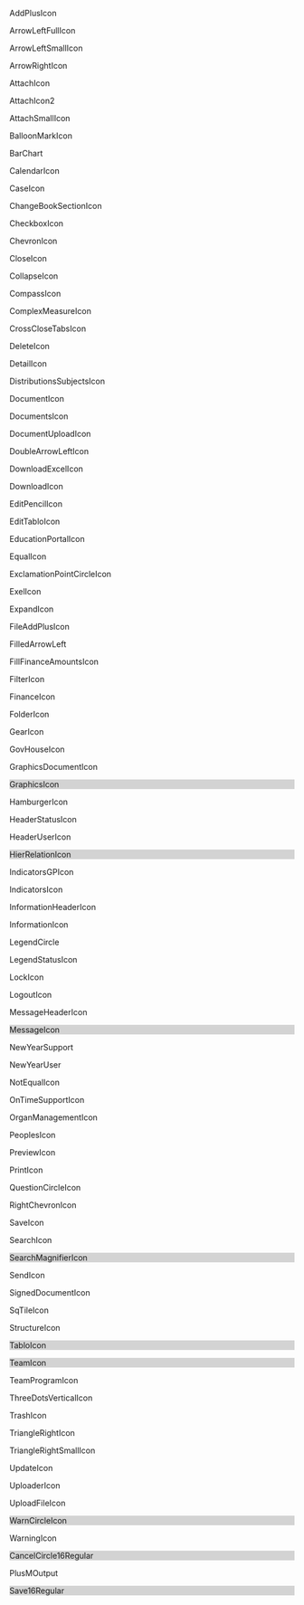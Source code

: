 <div class="wrapper">

<div class="items">

<div class="item">

<div class="ico">

</div>

<span class="title">AddPlusIcon</span>

</div>

<div class="item">

<div class="ico">

</div>

<span class="title">ArrowLeftFullIcon</span>

</div>

<div class="item">

<div class="ico">

</div>

<span class="title">ArrowLeftSmallIcon</span>

</div>

<div class="item">

<div class="ico">

</div>

<span class="title">ArrowRightIcon</span>

</div>

<div class="item">

<div class="ico">

</div>

<span class="title">AttachIcon</span>

</div>

<div class="item">

<div class="ico">

</div>

<span class="title">AttachIcon2</span>

</div>

<div class="item">

<div class="ico">

</div>

<span class="title">AttachSmallIcon</span>

</div>

<div class="item">

<div class="ico">

</div>

<span class="title">BalloonMarkIcon</span>

</div>

<div class="item">

<div class="ico">

</div>

<span class="title">BarChart</span>

</div>

<div class="item">

<div class="ico">

</div>

<span class="title">CalendarIcon</span>

</div>

<div class="item">

<div class="ico">

</div>

<span class="title">CaseIcon</span>

</div>

<div class="item">

<div class="ico">

</div>

<span class="title">ChangeBookSectionIcon</span>

</div>

<div class="item">

<div class="ico">

</div>

<span class="title">CheckboxIcon</span>

</div>

<div class="item">

<div class="ico">

</div>

<span class="title">ChevronIcon</span>

</div>

<div class="item">

<div class="ico">

</div>

<span class="title">CloseIcon</span>

</div>

<div class="item">

<div class="ico">

</div>

<span class="title">CollapseIcon</span>

</div>

<div class="item">

<div class="ico">

</div>

<span class="title">CompassIcon</span>

</div>

<div class="item">

<div class="ico">

</div>

<span class="title">ComplexMeasureIcon</span>

</div>

<div class="item">

<div class="ico">

</div>

<span class="title">CrossCloseTabsIcon</span>

</div>

<div class="item">

<div class="ico">

</div>

<span class="title">DeleteIcon</span>

</div>

<div class="item">

<div class="ico">

</div>

<span class="title">DetailIcon</span>

</div>

<div class="item">

<div class="ico">

</div>

<span class="title">DistributionsSubjectsIcon</span>

</div>

<div class="item">

<div class="ico">

</div>

<span class="title">DocumentIcon</span>

</div>

<div class="item">

<div class="ico">

</div>

<span class="title">DocumentsIcon</span>

</div>

<div class="item">

<div class="ico">

</div>

<span class="title">DocumentUploadIcon</span>

</div>

<div class="item">

<div class="ico">

</div>

<span class="title">DoubleArrowLeftIcon</span>

</div>

<div class="item">

<div class="ico">

</div>

<span class="title">DownloadExcelIcon</span>

</div>

<div class="item">

<div class="ico">

</div>

<span class="title">DownloadIcon</span>

</div>

<div class="item">

<div class="ico">

</div>

<span class="title">EditPencilIcon</span>

</div>

<div class="item">

<div class="ico">

</div>

<span class="title">EditTabloIcon</span>

</div>

<div class="item">

<div class="ico">

</div>

<span class="title">EducationPortalIcon</span>

</div>

<div class="item">

<div class="ico">

</div>

<span class="title">EqualIcon</span>

</div>

<div class="item">

<div class="ico">

</div>

<span class="title">ExclamationPointCircleIcon</span>

</div>

<div class="item">

<div class="ico">

</div>

<span class="title">ExelIcon</span>

</div>

<div class="item">

<div class="ico">

</div>

<span class="title">ExpandIcon</span>

</div>

<div class="item">

<div class="ico">

</div>

<span class="title">FileAddPlusIcon</span>

</div>

<div class="item">

<div class="ico">

</div>

<span class="title">FilledArrowLeft</span>

</div>

<div class="item">

<div class="ico">

</div>

<span class="title">FillFinanceAmountsIcon</span>

</div>

<div class="item">

<div class="ico">

</div>

<span class="title">FilterIcon</span>

</div>

<div class="item">

<div class="ico">

</div>

<span class="title">FinanceIcon</span>

</div>

<div class="item">

<div class="ico">

</div>

<span class="title">FolderIcon</span>

</div>

<div class="item">

<div class="ico">

</div>

<span class="title">GearIcon</span>

</div>

<div class="item">

<div class="ico">

</div>

<span class="title">GovHouseIcon</span>

</div>

<div class="item">

<div class="ico">

</div>

<span class="title">GraphicsDocumentIcon</span>

</div>

<div class="item" style="background-color: lightgray">

<div class="ico">

</div>

<span class="title">GraphicsIcon</span>

</div>

<div class="item">

<div class="ico">

</div>

<span class="title">HamburgerIcon</span>

</div>

<div class="item">

<div class="ico">

</div>

<span class="title">HeaderStatusIcon</span>

</div>

<div class="item">

<div class="ico">

</div>

<span class="title">HeaderUserIcon</span>

</div>

<div class="item" style="background-color: lightgray">

<div class="ico">

</div>

<span class="title">HierRelationIcon</span>

</div>

<div class="item">

<div class="ico">

</div>

<span class="title">IndicatorsGPIcon</span>

</div>

<div class="item">

<div class="ico">

</div>

<span class="title">IndicatorsIcon</span>

</div>

<div class="item">

<div class="ico">

</div>

<span class="title">InformationHeaderIcon</span>

</div>

<div class="item">

<div class="ico">

</div>

<span class="title">InformationIcon</span>

</div>

<div class="item">

<div class="ico">

</div>

<span class="title">LegendCircle</span>

</div>

<div class="item">

<div class="ico">

</div>

<span class="title">LegendStatusIcon</span>

</div>

<div class="item">

<div class="ico">

</div>

<span class="title">LockIcon</span>

</div>

<div class="item">

<div class="ico">

</div>

<span class="title">LogoutIcon</span>

</div>

<div class="item">

<div class="ico">

</div>

<span class="title">MessageHeaderIcon</span>

</div>

<div class="item" style="background-color: lightgray">

<div class="ico">

</div>

<span class="title">MessageIcon</span>

</div>

<div class="item">

<div class="ico">

</div>

<span class="title">NewYearSupport</span>

</div>

<div class="item">

<div class="ico">

</div>

<span class="title">NewYearUser</span>

</div>

<div class="item">

<div class="ico">

</div>

<span class="title">NotEqualIcon</span>

</div>

<div class="item">

<div class="ico">

</div>

<span class="title">OnTimeSupportIcon</span>

</div>

<div class="item">

<div class="ico">

</div>

<span class="title">OrganManagementIcon</span>

</div>

<div class="item">

<div class="ico">

</div>

<span class="title">PeoplesIcon</span>

</div>

<div class="item">

<div class="ico">

</div>

<span class="title">PreviewIcon</span>

</div>

<div class="item">

<div class="ico">

</div>

<span class="title">PrintIcon</span>

</div>

<div class="item">

<div class="ico">

</div>

<span class="title">QuestionCircleIcon</span>

</div>

<div class="item">

<div class="ico">

</div>

<span class="title">RightChevronIcon</span>

</div>

<div class="item">

<div class="ico">

</div>

<span class="title">SaveIcon</span>

</div>

<div class="item">

<div class="ico">

</div>

<span class="title">SearchIcon</span>

</div>

<div class="item" style="background-color: lightgray">

<div class="ico">

</div>

<span class="title">SearchMagnifierIcon</span>

</div>

<div class="item">

<div class="ico">

</div>

<span class="title">SendIcon</span>

</div>

<div class="item">

<div class="ico">

</div>

<span class="title">SignedDocumentIcon</span>

</div>

<div class="item">

<div class="ico">

</div>

<span class="title">SqTileIcon</span>

</div>

<div class="item">

<div class="ico">

</div>

<span class="title">StructureIcon</span>

</div>

<div class="item" style="background-color: lightgray">

<div class="ico">

</div>

<span class="title">TabloIcon</span>

</div>

<div class="item" style="background-color: lightgray">

<div class="ico">

</div>

<span class="title">TeamIcon</span>

</div>

<div class="item">

<div class="ico">

</div>

<span class="title">TeamProgramIcon</span>

</div>

<div class="item">

<div class="ico">

</div>

<span class="title">ThreeDotsVerticalIcon</span>

</div>

<div class="item">

<div class="ico">

</div>

<span class="title">TrashIcon</span>

</div>

<div class="item">

<div class="ico">

</div>

<span class="title">TriangleRightIcon</span>

</div>

<div class="item">

<div class="ico">

</div>

<span class="title">TriangleRightSmallIcon</span>

</div>

<div class="item">

<div class="ico">

</div>

<span class="title">UpdateIcon</span>

</div>

<div class="item">

<div class="ico">

</div>

<span class="title">UploaderIcon</span>

</div>

<div class="item">

<div class="ico">

</div>

<span class="title">UploadFileIcon</span>

</div>

<div class="item" style="background-color: lightgray">

<div class="ico">

</div>

<span class="title">WarnCircleIcon</span>

</div>

<div class="item">

<div class="ico">

</div>

<span class="title">WarningIcon</span>

</div>

<div class="item" style="background-color: lightgray">

<div class="ico">

</div>

<span class="title">CancelCircle16Regular</span>

</div>

<div class="item">

<div class="ico">

</div>

<span class="title">PlusMOutput</span>

</div>

<div class="item" style="background-color: lightgray">

<div class="ico">

</div>

<span class="title">Save16Regular</span>

</div>

<div class="item">

<div class="ico">

</div>

<span class="title"></span>

</div>

<div class="item">

<div class="ico">

</div>

<span class="title"></span>

</div>

<div class="item">

<div class="ico">

</div>

<span class="title"></span>

</div>

<div class="item">

<div class="ico">

</div>

<span class="title"></span>

</div>

<div class="item">

<div class="ico">

</div>

<span class="title"></span>

</div>

<div class="item">

<div class="ico">

</div>

<span class="title"></span>

</div>

<div class="item">

<div class="ico">

</div>

<span class="title"></span>

</div>

<div class="item">

<div class="ico">

</div>

<span class="title"></span>

</div>

<div class="item">

<div class="ico">

</div>

<span class="title"></span>

</div>

<div class="item">

<div class="ico">

</div>

<span class="title"></span>

</div>

<div class="item">

<div class="ico">

</div>

<span class="title"></span>

</div>

<div class="item">

<div class="ico">

</div>

<span class="title"></span>

</div>

<div class="item">

<div class="ico">

</div>

<span class="title"></span>

</div>

<div class="item">

<div class="ico">

</div>

<span class="title"></span>

</div>

<div class="item">

<div class="ico">

</div>

<span class="title"></span>

</div>

<div class="item">

<div class="ico">

</div>

<span class="title"></span>

</div>

<div class="item">

<div class="ico">

</div>

<span class="title"></span>

</div>

</div>

</div>
